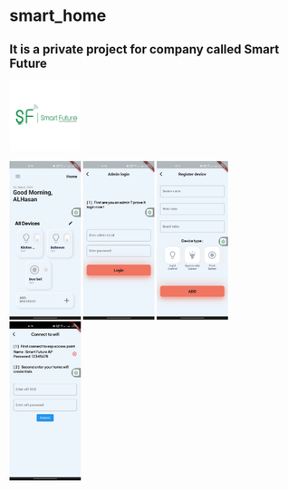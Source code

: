 # smart_home
## It is a private project for company called Smart Future


<img src="WhatsApp Image 2022-05-06 at 6.27.15 PM.jpeg" height="25%" width="25%" />

<img src="WhatsApp Image 2022-05-06 at 6.15.22 PM.jpeg" height="25%" width="25%" /> <img src="WhatsApp Image 2022-05-06 at 6.15.23 PM(1).jpeg" height="25%" width="25%" />
<img src="WhatsApp Image 2022-05-06 at 6.15.23 PM(2).jpeg" height="25%" width="25%" /> <img src="WhatsApp Image 2022-05-06 at 6.15.23 PM.jpeg" height="25%" width="25%" />
